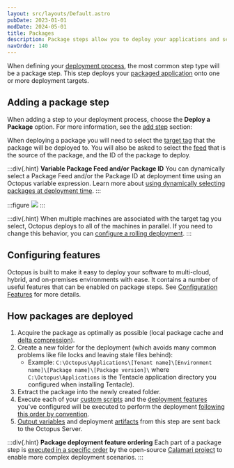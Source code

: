 ```yaml
---
layout: src/layouts/Default.astro
pubDate: 2023-01-01
modDate: 2024-05-01
title: Packages
description: Package steps allow you to deploy your applications and services that you have packaged and configured with Octopus.
navOrder: 140
---
```


When defining your [deployment process](/docs/deployments/), the most common step type will be a package step. This step deploys your [packaged application](/docs/packaging-applications) onto one or more deployment targets.

## Adding a package step

When adding a step to your deployment process, choose the **Deploy a Package** option. For more information, see the [add step](/docs/projects/steps) section:

When deploying a package you will need to select the [target tag](/docs/infrastructure/deployment-targets/#target-roles) that the package will be deployed to. You will also be asked to select the [feed](/docs/packaging-applications/package-repositories) that is the source of the package, and the ID of the package to deploy.

:::div{.hint}
**Variable Package Feed and/or Package ID**
You can dynamically select a Package Feed and/or the Package ID at deployment time using an Octopus variable expression. Learn more about [using dynamically selecting packages at deployment time](/docs/deployments/packages/dynamically-selecting-packages).
:::

:::figure
![](/docs/deployments/packages/images/deploy-package-step.png)
:::

:::div{.hint}
When multiple machines are associated with the target tag you select, Octopus deploys to all of the machines in parallel. If you need to change this behavior, you can [configure a rolling deployment](/docs/deployments/patterns/rolling-deployments).
:::

## Configuring features

Octopus is built to make it easy to deploy your software to multi-cloud, hybrid, and on-premises environments with ease. It contains a number of useful features that can be enabled on package steps. See [Configuration Features](/docs/projects/steps/configuration-features) for more details.

## How packages are deployed

1. Acquire the package as optimally as possible (local package cache and [delta compression](/docs/deployments/packages/delta-compression-for-package-transfers)).
1. Create a new folder for the deployment (which avoids many common problems like file locks and leaving stale files behind):
    - Example: `C:\Octopus\Applications\[Tenant name]\[Environment name]\[Package name]\[Package version]\` where `C:\Octopus\Applications` is the Tentacle application directory you configured when installing Tentacle).
1. Extract the package into the newly created folder.
1. Execute each of your [custom scripts](/docs/deployments/custom-scripts/) and the [deployment features](/docs/deployments/) you've configured will be executed to perform the deployment [following this order by convention](/docs/deployments/packages/package-deployment-feature-ordering).
1. [Output variables](/docs/projects/variables/output-variables/) and deployment [artifacts](/docs/projects/deployment-process/artifacts) from this step are sent back to the Octopus Server.

:::div{.hint}
**Package deployment feature ordering**
Each part of a package step is [executed in a specific order](/docs/deployments/packages/package-deployment-feature-ordering) by the open-source [Calamari project](https://github.com/OctopusDeploy/Calamari) to enable more complex deployment scenarios.
:::
